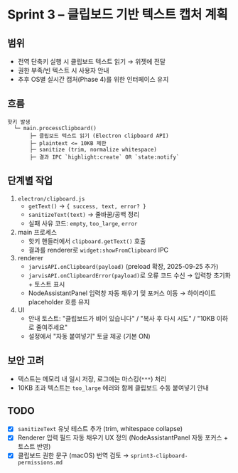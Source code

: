 # Sprint 3 – 클립보드 기반 텍스트 캡처 계획

## 범위
- 전역 단축키 실행 시 클립보드 텍스트 읽기 → 위젯에 전달
- 권한 부족/빈 텍스트 시 사용자 안내
- 추후 OS별 실시간 캡처(Phase 4)를 위한 인터페이스 유지

## 흐름
```
핫키 발생
  └─ main.processClipboard()
       ├─ 클립보드 텍스트 읽기 (Electron clipboard API)
       ├─ plaintext <= 10KB 제한
       ├─ sanitize (trim, normalize whitespace)
       ├─ 결과 IPC `highlight:create` OR `state:notify`
```

## 단계별 작업
1. `electron/clipboard.js`
   - `getText()` → `{ success, text, error? }`
   - `sanitizeText(text)` → 줄바꿈/공백 정리
   - 실패 사유 코드: `empty`, `too_large`, `error`
2. main 프로세스
   - 핫키 핸들러에서 `clipboard.getText()` 호출
   - 결과를 renderer로 `widget:showFromClipboard` IPC
3. renderer
   - `jarvisAPI.onClipboard(payload)` (preload 확장, 2025-09-25 추가)
   - `jarvisAPI.onClipboardError(payload)`로 오류 코드 수신 → 입력창 초기화 + 토스트 표시
   - NodeAssistantPanel 입력창 자동 채우기 및 포커스 이동 → 하이라이트 placeholder 흐름 유지
4. UI
   - 안내 토스트: "클립보드가 비어 있습니다" / "복사 후 다시 시도" / "10KB 이하로 줄여주세요"
   - 설정에서 "자동 붙여넣기" 토글 제공 (기본 ON)

## 보안 고려
- 텍스트는 메모리 내 일시 저장, 로그에는 마스킹(`***`) 처리
- 10KB 초과 텍스트는 `too_large` 에러와 함께 클립보드 수동 붙여넣기 안내

## TODO
- [x] `sanitizeText` 유닛 테스트 추가 (trim, whitespace collapse)
- [x] Renderer 입력 필드 자동 채우기 UX 정의 (NodeAssistantPanel 자동 포커스 + 토스트 반영)
- [x] 클립보드 권한 문구 (macOS) 번역 검토 → `sprint3-clipboard-permissions.md`
